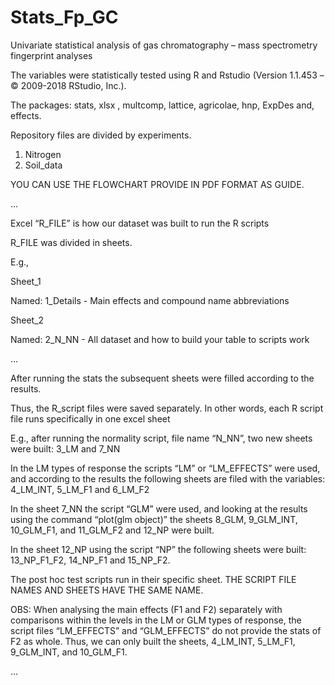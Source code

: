 # Stats_Fp_GC

Univariate statistical analysis of gas chromatography – mass spectrometry fingerprint analyses

The variables were statistically tested using R and Rstudio (Version 1.1.453 – © 2009-2018 RStudio, Inc.).

The packages: stats, xlsx , multcomp, lattice, agricolae, hnp, ExpDes  and, effects.

Repository files are divided by experiments.
1)	Nitrogen
2)	Soil_data

YOU CAN USE THE FLOWCHART PROVIDE IN PDF FORMAT AS GUIDE.

…

Excel “R_FILE” is how our dataset was built to run the R scripts

R_FILE was divided in sheets.

E.g., 

Sheet_1

Named: 1_Details - Main effects and compound name abbreviations

Sheet_2

Named: 2_N_NN - All dataset and how to build your table to scripts work

…

After running the stats the subsequent sheets were filled according to the results.

Thus, the R_script files were saved separately. In other words, each R script file runs specifically in one excel sheet

E.g., after running the normality script, file name “N_NN”, two new sheets were built: 3_LM and 7_NN

In the LM types of response the scripts “LM” or “LM_EFFECTS” were used,
and according to the results the following sheets are filed with the variables: 4_LM_INT, 5_LM_F1 and 6_LM_F2

In the sheet 7_NN the script “GLM” were used,
and looking at the results using the command “plot(glm object)”
the sheets 8_GLM, 9_GLM_INT, 10_GLM_F1, and 11_GLM_F2 and 12_NP were built.

In the sheet 12_NP using the script “NP” the following sheets were built:
13_NP_F1_F2, 14_NP_F1 and 15_NP_F2.

The post hoc test scripts run in their specific sheet.
THE SCRIPT FILE NAMES AND SHEETS HAVE THE SAME NAME.

OBS: When analysing the main effects (F1 and F2) separately with comparisons within the levels in the LM or GLM types of response,
the script files “LM_EFFECTS” and “GLM_EFFECTS” do not provide the stats of F2 as whole.
Thus, we can only built the sheets, 4_LM_INT, 5_LM_F1, 9_GLM_INT, and 10_GLM_F1.

…



